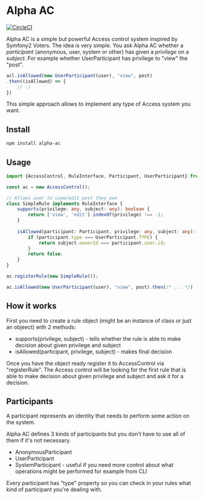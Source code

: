 # Alpha AC

[![CircleCI](https://circleci.com/gh/wookieb/alpha-ac.svg?style=svg)](https://circleci.com/gh/wookieb/alpha-ac)

Alpha AC is a simple but powerful Access control system inspired by Symfony2 Voters.
The idea is very simple. You ask Alpha AC whether a _participant_ (anonymous, user, system or other) has given a _privilege_ on a _subject_.
For example whether UserParticipant has privilege to "view" the "post".

```typescript
acl.isAllowed(new UserParticipant(user), "view", post)
.then((isAllowed) => {
    // :)
})
```

This simple approach allows to implement any type of Access system you want.

## Install
```bash
npm install alpha-ac
```

## Usage

```typescript
import {AccessControl, RuleInterface, Participant, UserParticipant} from "alpha-ac";

const ac = new AccessControl();

// Allows user to view/edit post they own 
class SimpleRule implements RuleInterface {
    supports(privilege: any, subject: any): boolean {
        return ['view', 'edit'].indexOf(privilege) !== -1;
    }
    
    isAllowed(participant: Participant, privilege: any, subject: any): Promise<boolean>|boolean {
        if (participant.type === UserParticipant.TYPE) {
            return subject.ownerId === participant.user.id;
        }
        return false;
    }
}

ac.registerRule(new SimpleRule());

ac.isAllowed(new UserParticipant(user), "view", post).then(/* ... */)

```

## How it works

First you need to create a rule object (might be an instance of class or just an objeect) with 2 methods:
* supports(privilege, subject) - tells whether the rule is able to make decision about given privilege and subject
* isAllowed(participant, privilege, subject) - makes final decision

Once you have the object ready register it to AccessControl via "registerRule".
The Access control will be looking for the first rule that is able to make decision about given privilege and subject and ask it for a decision.

## Participants

A participant represents an identity that needs to perform some action on the system.

Alpha AC defines 3 kinds of participants but you don't have to use all of them if it's not necessary.

* AnonymousParticipant
* UserParticipant
* SystemParticipant - useful if you need more control about what operations might be performed for example from CLI

Every participant has "type" property so you can check in your rules what kind of participant you're dealing with.

